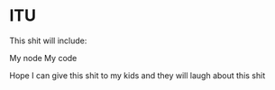 # ITU

This shit will include:

My node
My code

Hope I can give this shit to my kids and they will laugh about this shit
